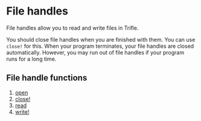 # File handles

File handles allow you to read and write files in Trifle.

You should close file handles when you are finished with them. You can
use `close!` for this. When your program terminates, your file handles
are closed automatically. However, you may run out of file handles if
your program runs for a long time.

## File handle functions

1. [open](File-Handles-Open.md)
2. [close!](File-Handles-Close.md)
3. [read](File-Handles-Read.md)
4. [write!](File-Handles-Write.md)

